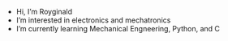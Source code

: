 - Hi, I’m Royginald
- I’m interested in electronics and mechatronics
- I’m currently learning Mechanical Engneering, Python, and C

